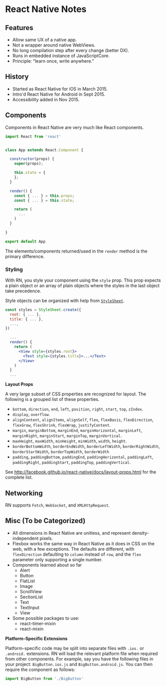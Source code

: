 # React Native Notes


## Features

* Allow same UX of a native app.
* Not a wrapper around native WebViews.
* No long compilation step after every change (better DX).
* Runs in embedded instance of JavaScriptCore.
* Principle: “learn once, write anywhere.”


## History

* Started as React Native for iOS in March 2015.
* Intro'd React Native for Android in Sept 2015.
* Accessibility added in Nov 2015.


## Components

Components in React Native are very much like React components.

```jsx
import React from 'react'


class App extends React.Component {

  constructor(props) {
    super(props);

    this.state = {
    };
  }

  render() {
    const { ... } = this.props;
    const { ... } = this.state;

    return (
      ...
    )
  }

}

export default App
```

The elements/components returned/used in the `render` method is the primary
difference.

### Styling

With RN, you style your component using the `style` prop.  This prop expects a
plain object or an array of plain objects where the styles in the last object
take precedence.

Style objects can be organized with help from [`StyleSheet`][rn-stylesheet].

```jsx
const styles = StyleSheet.create({
  root: { ... },
  title: { ... },
  ...,
})

  ...
  render() {
    return (
      <View style={styles.root}>
        <Text style={styles.title}>...</Text>
      </View>
    )
  }
  ...
```

**Layout Props**

A very large subset of CSS properties are recognized for layout.  The following is
a grouped list of these properties.

* `bottom`, `direction`, `end`, `left`, `position`, `right`, `start`, `top`, `zIndex`.
* `display`, `overflow`.
* `alignContent`, `alignItems`, `alignSelf`, `flex`, `flexBasis`, `flexDirection`,
  `flexGrow`, `flexShrink`, `flexWrap`, `justifyContent`.
* `margin`, `marginBottom`, `marginEnd`, `marginHorizontal`, `marginLeft`,
  `marginRight`, `marginStart`, `marginTop`, `marginVertical`.
* `maxHeight`, `maxWidth`, `minHeight`, `minWidth`, `width`, `height`.
* `borderBottomWidth`, `borderEndWidth`, `borderLeftWidth`, `borderRightWidth`,
  `borderStartWidth`, `borderTopWidth`, `borderWidth`
* `padding`, `paddingBottom`, `paddingEnd`, `paddingHorizontal`, `paddingLeft`,
  `paddingRight`, `paddingStart`, `paddingTop`, `paddingVertical`.

See http://facebook.github.io/react-native/docs/layout-props.html for the
complete list.


## Networking

RN supports `Fetch`, `WebSocket`, and `XMLHttpRequest`.


## Misc (To be Categorized)

* All dimensions in React Native are unitless, and represent density-independent
  pixels.
* Flexbox works the same way in React Native as it does in CSS on the web, with a
  few exceptions.  The defaults are different, with `flexDirection` defaulting to
  `column` instead of `row`, and the `flex` parameter only supporting a single
  number.
* Components learned about so far
  + Alert
  + Button
  + FlatList
  + Image
  + ScrollView
  + SectionList
  + Text
  + TextInput
  + View
* Some possible packages to use:
  + react-timer-mixin
  + react-mixin

**Platform-Specific Extensions**

Platform-specific code may be split into separate files with `.ios.` or
`.android.` extensions.  RN will load the relevant platform file when required
from other components.  For example, say you have the following files in your
project: `BigButton.ios.js` and `BigButton.android.js`.  You can then require
the component as follows:

```jsx
import BigButton from './BigButton'
```


[rn-stylesheet]: http://facebook.github.io/react-native/docs/stylesheet.html
